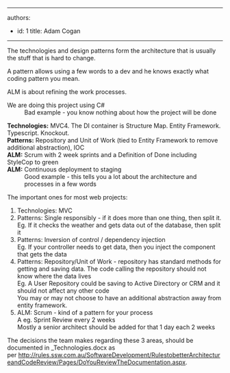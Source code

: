 

---
authors:
  - id: 1
    title: Adam Cogan
---




<span class='intro'> <p>The technologies and design patterns form the architecture that is usually the stuff that is hard to change.</p><p>A pattern allows using a few words to a dev and he knows exactly what coding pattern you mean.</p><p>ALM is about refining the work processes.​</p> </span>

<dl class="bad"><dt>We are doing this project using C#​</dt><dd>Bad example - you know nothing about how the project will be done</dd></dl><dl class="good"><dt>
      <strong>Technologies&#58;</strong> MVC4. The DI container is Structure Map. Entity Framework. Typescript. Knockout.<br><strong>Patterns&#58;</strong> Repository and Unit of Work (tied to Entity Framework to remove additional abstraction), IOC<br><strong>ALM&#58;</strong> Scrum with 2 week sprints and a Definition of Done including StyleCop to green<br><strong>ALM&#58;</strong> Continuous deployment to staging</dt><dd>Good example - this tells you a lot about the architecture and processes in a few words</dd></dl><p>The important ones for most web projects&#58;</p><ol><li>Technologies&#58; MVC</li><li>Patterns&#58; Single responsibly - if it does more than one thing, then split it.<br> Eg. If it checks the weather and gets data out of the database, then split it&#160;</li><li>Patterns&#58; Inversion of control / dependency injection<br> Eg. If your controller needs to get data, then you inject the component that gets the data</li><li>Patterns&#58; Repository/Unit of Work - repository has standard methods for getting and saving data.&#160;The code calling the repository should not know where the data lives<br> Eg. A User Repository could be saving to Active Directory or CRM and it should not affect any other code<br> You may or may not choose to have an additional abstraction away from entity framework.</li><li>ALM&#58; Scrum - kind of a pattern for your process<br> A eg. Sprint Review every 2 weeks<br> Mostly a senior architect should be added for that 1 day each 2 weeks</li></ol><p>The decisions the team makes regarding these 3 areas, should be documented in _Technologies.docx as per&#160;<a href="/SoftwareDevelopment/RulestobetterArchitectureandCodeReview/Pages/DoYouReviewTheDocumentation.aspx">http&#58;//rules.ssw.com.au/SoftwareDevelopment/RulestobetterArchitectureandCodeReview/Pages/DoYouReviewTheDocumentation.aspx</a>​.​</p> ​


